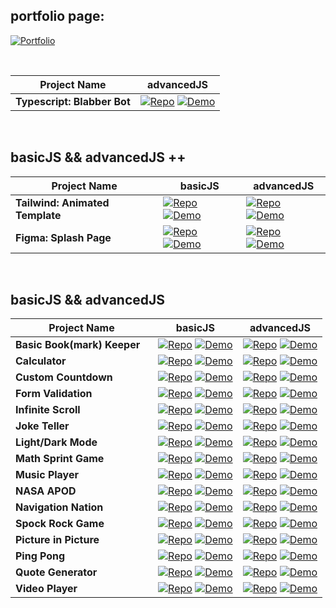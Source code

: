 ## portfolio page:

[![Portfolio](https://img.shields.io/badge/Portfolio-Link-6a0dad?style=for-the-badge&logo=github)](https://shcoobz.github.io/)

<br>

| Project Name                | advancedJS                                                                                                                                                                                                                                                                                    |
| --------------------------- | --------------------------------------------------------------------------------------------------------------------------------------------------------------------------------------------------------------------------------------------------------------------------------------------- |
| **Typescript: Blabber Bot** | [![Repo](https://img.shields.io/badge/Repo-Link-007bff?style=for-the-badge&logo=github)](https://github.com/Shcoobz/advancedJS_mern_blabber-bot/) [![Demo](https://img.shields.io/badge/Demo-Link-28a745?style=for-the-badge&logo=chrome)](https://advancedjs-mern-blabber-bot.onrender.com/) |

<br>

## basicJS && advancedJS ++

| Project Name                    | basicJS                                                                                                                                                                                                                                                                                                          | advancedJS                                                                                                                                                                                                                                                                                                            |
| ------------------------------- | ---------------------------------------------------------------------------------------------------------------------------------------------------------------------------------------------------------------------------------------------------------------------------------------------------------------- | --------------------------------------------------------------------------------------------------------------------------------------------------------------------------------------------------------------------------------------------------------------------------------------------------------------------- |
| **Tailwind: Animated Template** | [![Repo](https://img.shields.io/badge/Repo-Link-007bff?style=for-the-badge&logo=github)](https://github.com/Shcoobz/basicJS_tailwind_animated-template/) [![Demo](https://img.shields.io/badge/Demo-Link-28a745?style=for-the-badge&logo=chrome)](https://shcoobz.github.io/basicJS_tailwind_animated-template/) | [![Repo](https://img.shields.io/badge/Repo-Link-007bff?style=for-the-badge&logo=github)](https://github.com/Shcoobz/advancedJS_tailwind_animated-template) [![Demo](https://img.shields.io/badge/Demo-Link-28a745?style=for-the-badge&logo=chrome)](https://shcoobz.github.io/advancedJS_tailwind_animated-template/) |
| **Figma: Splash Page**          | [![Repo](https://img.shields.io/badge/Repo-Link-007bff?style=for-the-badge&logo=github)](https://github.com/Shcoobz/basicJS_figma_splash-page) [![Demo](https://img.shields.io/badge/Demo-Link-28a745?style=for-the-badge&logo=chrome)](https://shcoobz.github.io/basicJS_figma_splash-page/)                    | [![Repo](https://img.shields.io/badge/Repo-Link-007bff?style=for-the-badge&logo=github)](https://github.com/Shcoobz/advancedJS_figma_splash-page/) [![Demo](https://img.shields.io/badge/Demo-Link-28a745?style=for-the-badge&logo=chrome)](https://shcoobz.github.io/advancedJS_figma_splash-page/)                  |

<br>

## basicJS && advancedJS

| Project Name                             | basicJS                                                                                                                                                                                                                                                                                          | advancedJS                                                                                                                                                                                                                                                                                             |
| ---------------------------------------- | ------------------------------------------------------------------------------------------------------------------------------------------------------------------------------------------------------------------------------------------------------------------------------------------------ | ------------------------------------------------------------------------------------------------------------------------------------------------------------------------------------------------------------------------------------------------------------------------------------------------------ |
| **Basic Book(mark) Keeper** &nbsp;&nbsp; | [![Repo](https://img.shields.io/badge/Repo-Link-007bff?style=for-the-badge&logo=github)](https://github.com/Shcoobz/basicJS_bookmark-keeper) [![Demo](https://img.shields.io/badge/Demo-Link-28a745?style=for-the-badge&logo=chrome)](https://shcoobz.github.io/basicJS_bookmark-keeper/)        | [![Repo](https://img.shields.io/badge/Repo-Link-007bff?style=for-the-badge&logo=github)](https://github.com/Shcoobz/advancedJS_bookmark-keeper) [![Demo](https://img.shields.io/badge/Demo-Link-28a745?style=for-the-badge&logo=chrome)](https://shcoobz.github.io/advancedJS_bookmark-keeper/)        |
| **Calculator** &nbsp;&nbsp;              | [![Repo](https://img.shields.io/badge/Repo-Link-007bff?style=for-the-badge&logo=github)](https://github.com/Shcoobz/basicJS_calculator/) [![Demo](https://img.shields.io/badge/Demo-Link-28a745?style=for-the-badge&logo=chrome)](https://shcoobz.github.io/basicJS_calculator/)                 | [![Repo](https://img.shields.io/badge/Repo-Link-007bff?style=for-the-badge&logo=github)](https://github.com/Shcoobz/advancedJS_calculator/) [![Demo](https://img.shields.io/badge/Demo-Link-28a745?style=for-the-badge&logo=chrome)](https://shcoobz.github.io/advancedJS_calculator/)                 |
| **Custom Countdown** &nbsp;&nbsp;        | [![Repo](https://img.shields.io/badge/Repo-Link-007bff?style=for-the-badge&logo=github)](https://github.com/Shcoobz/basicJS_custom-countdown/) [![Demo](https://img.shields.io/badge/Demo-Link-28a745?style=for-the-badge&logo=chrome)](https://shcoobz.github.io/basicJS_custom-countdown/)     | [![Repo](https://img.shields.io/badge/Repo-Link-007bff?style=for-the-badge&logo=github)](https://github.com/Shcoobz/advancedJS_custom-countdown/) [![Demo](https://img.shields.io/badge/Demo-Link-28a745?style=for-the-badge&logo=chrome)](https://shcoobz.github.io/advancedJS_custom-countdown/)     |
| **Form Validation** &nbsp;&nbsp;         | [![Repo](https://img.shields.io/badge/Repo-Link-007bff?style=for-the-badge&logo=github)](https://github.com/Shcoobz/basicJS_form-validation/) [![Demo](https://img.shields.io/badge/Demo-Link-28a745?style=for-the-badge&logo=chrome)](https://shcoobz.github.io/basicJS_form-validation/)       | [![Repo](https://img.shields.io/badge/Repo-Link-007bff?style=for-the-badge&logo=github)](https://github.com/Shcoobz/advancedJS_form-validation/) [![Demo](https://img.shields.io/badge/Demo-Link-28a745?style=for-the-badge&logo=chrome)](https://shcoobz.github.io/advancedJS_form-validation/)       |
| **Infinite Scroll** &nbsp;&nbsp;         | [![Repo](https://img.shields.io/badge/Repo-Link-007bff?style=for-the-badge&logo=github)](https://github.com/Shcoobz/basicJS_infinite-scroll/) [![Demo](https://img.shields.io/badge/Demo-Link-28a745?style=for-the-badge&logo=chrome)](https://shcoobz.github.io/basicJS_infinite-scroll/)       | [![Repo](https://img.shields.io/badge/Repo-Link-007bff?style=for-the-badge&logo=github)](https://github.com/Shcoobz/advancedJS_infinite-scroll/) [![Demo](https://img.shields.io/badge/Demo-Link-28a745?style=for-the-badge&logo=chrome)](https://shcoobz.github.io/advancedJS_infinite-scroll/)       |
| **Joke Teller** &nbsp;&nbsp;             | [![Repo](https://img.shields.io/badge/Repo-Link-007bff?style=for-the-badge&logo=github)](https://github.com/Shcoobz/basicJS_joke-teller/) [![Demo](https://img.shields.io/badge/Demo-Link-28a745?style=for-the-badge&logo=chrome)](https://shcoobz.github.io/basicJS_joke-teller/)               | [![Repo](https://img.shields.io/badge/Repo-Link-007bff?style=for-the-badge&logo=github)](https://github.com/Shcoobz/advancedJS_joke-teller/) [![Demo](https://img.shields.io/badge/Demo-Link-28a745?style=for-the-badge&logo=chrome)](https://shcoobz.github.io/advancedJS_joke-teller/)               |
| **Light/Dark Mode** &nbsp;&nbsp;         | [![Repo](https://img.shields.io/badge/Repo-Link-007bff?style=for-the-badge&logo=github)](https://github.com/Shcoobz/basicJS_light-dark-mode/) [![Demo](https://img.shields.io/badge/Demo-Link-28a745?style=for-the-badge&logo=chrome)](https://shcoobz.github.io/basicJS_light-dark-mode/)       | [![Repo](https://img.shields.io/badge/Repo-Link-007bff?style=for-the-badge&logo=github)](https://github.com/Shcoobz/advancedJS_light-dark-mode/) [![Demo](https://img.shields.io/badge/Demo-Link-28a745?style=for-the-badge&logo=chrome)](https://shcoobz.github.io/advancedJS_light-dark-mode/)       |
| **Math Sprint Game** &nbsp;&nbsp;        | [![Repo](https://img.shields.io/badge/Repo-Link-007bff?style=for-the-badge&logo=github)](https://github.com/Shcoobz/basicJS_math-sprint-game/) [![Demo](https://img.shields.io/badge/Demo-Link-28a745?style=for-the-badge&logo=chrome)](https://shcoobz.github.io/basicJS_math-sprint-game/)     | [![Repo](https://img.shields.io/badge/Repo-Link-007bff?style=for-the-badge&logo=github)](https://github.com/Shcoobz/advancedJS_math-sprint-game/) [![Demo](https://img.shields.io/badge/Demo-Link-28a745?style=for-the-badge&logo=chrome)](https://shcoobz.github.io/advancedJS_math-sprint-game/)     |
| **Music Player** &nbsp;&nbsp;            | [![Repo](https://img.shields.io/badge/Repo-Link-007bff?style=for-the-badge&logo=github)](https://github.com/Shcoobz/basicJS_music-player/) [![Demo](https://img.shields.io/badge/Demo-Link-28a745?style=for-the-badge&logo=chrome)](https://shcoobz.github.io/basicJS_music-player/)             | [![Repo](https://img.shields.io/badge/Repo-Link-007bff?style=for-the-badge&logo=github)](https://github.com/Shcoobz/advancedJS_music-player/) [![Demo](https://img.shields.io/badge/Demo-Link-28a745?style=for-the-badge&logo=chrome)](https://shcoobz.github.io/advancedJS_music-player/)             |
| **NASA APOD** &nbsp;&nbsp;               | [![Repo](https://img.shields.io/badge/Repo-Link-007bff?style=for-the-badge&logo=github)](https://github.com/Shcoobz/basicJS_nasa-apod/) [![Demo](https://img.shields.io/badge/Demo-Link-28a745?style=for-the-badge&logo=chrome)](https://shcoobz.github.io/basicJS_nasa-apod/)                   | [![Repo](https://img.shields.io/badge/Repo-Link-007bff?style=for-the-badge&logo=github)](https://github.com/Shcoobz/advancedJS_nasa-apod/) [![Demo](https://img.shields.io/badge/Demo-Link-28a745?style=for-the-badge&logo=chrome)](https://shcoobz.github.io/advancedJS_nasa-apod/)                   |
| **Navigation Nation** &nbsp;&nbsp;       | [![Repo](https://img.shields.io/badge/Repo-Link-007bff?style=for-the-badge&logo=github)](https://github.com/Shcoobz/basicJS_navigation-nation/) [![Demo](https://img.shields.io/badge/Demo-Link-28a745?style=for-the-badge&logo=chrome)](https://shcoobz.github.io/basicJS_navigation-nation/)   | [![Repo](https://img.shields.io/badge/Repo-Link-007bff?style=for-the-badge&logo=github)](https://github.com/Shcoobz/advancedJS_navigation-nation/) [![Demo](https://img.shields.io/badge/Demo-Link-28a745?style=for-the-badge&logo=chrome)](https://shcoobz.github.io/advancedJS_navigation-nation/)   |
| **Spock Rock Game** &nbsp;&nbsp;         | [![Repo](https://img.shields.io/badge/Repo-Link-007bff?style=for-the-badge&logo=github)](https://github.com/Shcoobz/basicJS_spock-rock-game/) [![Demo](https://img.shields.io/badge/Demo-Link-28a745?style=for-the-badge&logo=chrome)](https://shcoobz.github.io/basicJS_spock-rock-game/)       | [![Repo](https://img.shields.io/badge/Repo-Link-007bff?style=for-the-badge&logo=github)](https://github.com/Shcoobz/advancedJS_spock-rock-game/) [![Demo](https://img.shields.io/badge/Demo-Link-28a745?style=for-the-badge&logo=chrome)](https://shcoobz.github.io/advancedJS_spock-rock-game/)       |
| **Picture in Picture** &nbsp;&nbsp;      | [![Repo](https://img.shields.io/badge/Repo-Link-007bff?style=for-the-badge&logo=github)](https://github.com/Shcoobz/basicJS_picture-in-picture/) [![Demo](https://img.shields.io/badge/Demo-Link-28a745?style=for-the-badge&logo=chrome)](https://shcoobz.github.io/basicJS_picture-in-picture/) | [![Repo](https://img.shields.io/badge/Repo-Link-007bff?style=for-the-badge&logo=github)](https://github.com/Shcoobz/advancedJS_picture-in-picture/) [![Demo](https://img.shields.io/badge/Demo-Link-28a745?style=for-the-badge&logo=chrome)](https://shcoobz.github.io/advancedJS_picture-in-picture/) |
| **Ping Pong** &nbsp;&nbsp;               | [![Repo](https://img.shields.io/badge/Repo-Link-007bff?style=for-the-badge&logo=github)](https://github.com/Shcoobz/basicJS_ping-pong/) [![Demo](https://img.shields.io/badge/Demo-Link-28a745?style=for-the-badge&logo=chrome)](https://shcoobz.github.io/basicJS_ping-pong/)                   | [![Repo](https://img.shields.io/badge/Repo-Link-007bff?style=for-the-badge&logo=github)](https://github.com/Shcoobz/advancedJS_ping-pong/) [![Demo](https://img.shields.io/badge/Demo-Link-28a745?style=for-the-badge&logo=chrome)](https://shcoobz.github.io/advancedJS_ping-pong/)                   |
| **Quote Generator** &nbsp;&nbsp;         | [![Repo](https://img.shields.io/badge/Repo-Link-007bff?style=for-the-badge&logo=github)](https://github.com/Shcoobz/basicJS_quote-generator/) [![Demo](https://img.shields.io/badge/Demo-Link-28a745?style=for-the-badge&logo=chrome)](https://shcoobz.github.io/basicJS_quote-generator/)       | [![Repo](https://img.shields.io/badge/Repo-Link-007bff?style=for-the-badge&logo=github)](https://github.com/Shcoobz/advancedJS_quote-generator/) [![Demo](https://img.shields.io/badge/Demo-Link-28a745?style=for-the-badge&logo=chrome)](https://shcoobz.github.io/advancedJS_quote-generator/)       |
| **Video Player** &nbsp;&nbsp;            | [![Repo](https://img.shields.io/badge/Repo-Link-007bff?style=for-the-badge&logo=github)](https://github.com/Shcoobz/basicJS_video-player/) [![Demo](https://img.shields.io/badge/Demo-Link-28a745?style=for-the-badge&logo=chrome)](https://shcoobz.github.io/basicJS_video-player/)             | [![Repo](https://img.shields.io/badge/Repo-Link-007bff?style=for-the-badge&logo=github)](https://github.com/Shcoobz/advancedJS_video-player/) [![Demo](https://img.shields.io/badge/Demo-Link-28a745?style=for-the-badge&logo=chrome)](https://shcoobz.github.io/advancedJS_video-player/)             |
